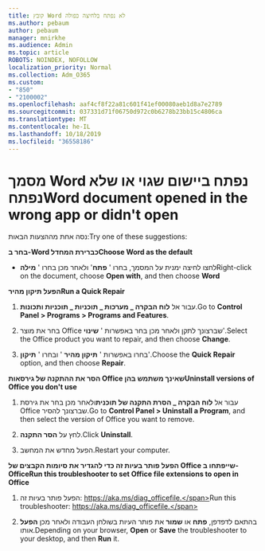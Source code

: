 ```yaml
---
title: קובץ Word לא נפתח בלחיצה כפולה
ms.author: pebaum
author: pebaum
manager: mnirkhe
ms.audience: Admin
ms.topic: article
ROBOTS: NOINDEX, NOFOLLOW
localization_priority: Normal
ms.collection: Adm_O365
ms.custom:
- "850"
- "2100002"
ms.openlocfilehash: aaf4cf8f22a81c601f41ef00080aeb1d8a7e2789
ms.sourcegitcommit: 037331d71f06750d972c0b6278b23bb15c4806ca
ms.translationtype: MT
ms.contentlocale: he-IL
ms.lasthandoff: 10/18/2019
ms.locfileid: "36558186"
---
```

# <a name="word-document-opened-in-the-wrong-app-or-didnt-open"></a><span data-ttu-id="38f9b-102">מסמך Word נפתח ביישום שגוי או שלא נפתח</span><span class="sxs-lookup"><span data-stu-id="38f9b-102">Word document opened in the wrong app or didn't open</span></span>

<span data-ttu-id="38f9b-103">נסה אחת מההצעות הבאות:</span><span class="sxs-lookup"><span data-stu-id="38f9b-103">Try one of these suggestions:</span></span>

<span data-ttu-id="38f9b-104">**בחר ב-Word כברירת המחדל**</span><span class="sxs-lookup"><span data-stu-id="38f9b-104">**Choose Word as the default**</span></span>

- <span data-ttu-id="38f9b-105">לחצו לחיצה ימנית על המסמך, בחרו ' **פתח**' ולאחר מכן בחרו ' **מילה**</span><span class="sxs-lookup"><span data-stu-id="38f9b-105">Right-click on the document, choose **Open with**, and then choose **Word**</span></span>

<span data-ttu-id="38f9b-106">**הפעל תיקון מהיר**</span><span class="sxs-lookup"><span data-stu-id="38f9b-106">**Run a Quick Repair**</span></span>

1. <span data-ttu-id="38f9b-107">עבור אל **לוח הבקרה _ מערכות _ תוכניות _ תוכניות ותכונות**.</span><span class="sxs-lookup"><span data-stu-id="38f9b-107">Go to **Control Panel > Programs > Programs and Features**.</span></span>

2. <span data-ttu-id="38f9b-108">בחר את מוצר Office שברצונך לתקן ולאחר מכן בחר באפשרות ' **שינוי**'.</span><span class="sxs-lookup"><span data-stu-id="38f9b-108">Select the Office product you want to repair, and then choose **Change**.</span></span>

3. <span data-ttu-id="38f9b-109">בחרו באפשרות ' **תיקון מהיר** ' ובחרו ' **תיקון**'.</span><span class="sxs-lookup"><span data-stu-id="38f9b-109">Choose the **Quick Repair** option, and then choose **Repair**.</span></span>

<span data-ttu-id="38f9b-110">**הסר את ההתקנה של גירסאות Office שאינך משתמש בהן**</span><span class="sxs-lookup"><span data-stu-id="38f9b-110">**Uninstall versions of Office you don't use**</span></span>

1. <span data-ttu-id="38f9b-111">עבור אל **לוח הבקרה _ הסרת התקנה של תוכנית**ולאחר מכן בחר את גירסת Office שברצונך להסיר.</span><span class="sxs-lookup"><span data-stu-id="38f9b-111">Go to **Control Panel > Uninstall a Program**, and then select the version of Office you want to remove.</span></span>

2. <span data-ttu-id="38f9b-112">לחץ על **הסר התקנה**.</span><span class="sxs-lookup"><span data-stu-id="38f9b-112">Click **Uninstall**.</span></span>

3. <span data-ttu-id="38f9b-113">הפעל מחדש את המחשב.</span><span class="sxs-lookup"><span data-stu-id="38f9b-113">Restart your computer.</span></span>

<span data-ttu-id="38f9b-114">**הפעל פותר בעיות זה כדי להגדיר את סיומות הקבצים של Office שייפתחו ב-Office**</span><span class="sxs-lookup"><span data-stu-id="38f9b-114">**Run this troubleshooter to set Office file extensions to open in Office**</span></span>

1. <span data-ttu-id="38f9b-115">הפעל פותר בעיות זה: https://aka.ms/diag_officefile.</span><span class="sxs-lookup"><span data-stu-id="38f9b-115">Run this troubleshooter: https://aka.ms/diag_officefile.</span></span>

2. <span data-ttu-id="38f9b-116">בהתאם לדפדפן, **פתח** או **שמור** את פותר העיות בשולחן העבודה ולאחר מכן **הפעל** אותו.</span><span class="sxs-lookup"><span data-stu-id="38f9b-116">Depending on your browser, **Open** or **Save** the troubleshooter to your desktop, and then **Run** it.</span></span>
